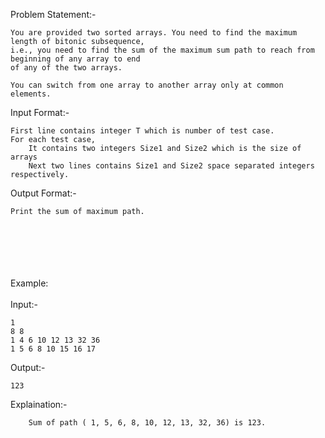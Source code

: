 Problem Statement:-

    You are provided two sorted arrays. You need to find the maximum length of bitonic subsequence, 
    i.e., you need to find the sum of the maximum sum path to reach from beginning of any array to end 
    of any of the two arrays. 

    You can switch from one array to another array only at common elements.


Input Format:-

    First line contains integer T which is number of test case. 
    For each test case, 
        It contains two integers Size1 and Size2 which is the size of arrays 
        Next two lines contains Size1 and Size2 space separated integers respectively.

    
Output Format:-

    Print the sum of maximum path.


<br /><br /><br /><br /><br />
Example:
<br /><br />
Input:-

    1
    8 8
    1 4 6 10 12 13 32 36
    1 5 6 8 10 15 16 17


Output:-

    123


Explaination:-

        Sum of path ( 1, 5, 6, 8, 10, 12, 13, 32, 36) is 123.